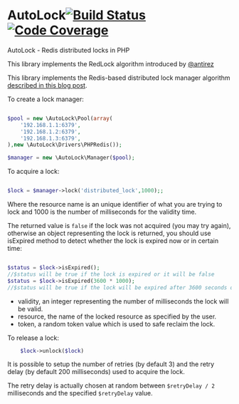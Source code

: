 AutoLock[![Build Status](https://travis-ci.org/mmdtl/autolock.svg?branch=master)](https://travis-ci.org/mmdtl/autolock)[![Code Coverage](https://scrutinizer-ci.com/g/mmdtl/autolock/badges/coverage.png?b=master)](https://scrutinizer-ci.com/g/mmdtl/autolock/?branch=master)
======


AutoLock - Redis distributed locks in PHP

This library implements the RedLock algorithm introduced by [@antirez](http://antirez.com/)

This library implements the Redis-based distributed lock manager algorithm [described in this blog post](http://antirez.com/news/77).

To create a lock manager:

```php

$pool = new \AutoLock\Pool(array(
    '192.168.1.1:6379',
    '192.168.1.2:6379',
    '192.168.1.3:6379',
),new \AutoLock\Drivers\PHPRedis());

$manager = new \AutoLock\Manager($pool);

```

To acquire a lock:

```php

$lock = $manager->lock('distributed_lock',1000);;

```

Where the resource name is an unique identifier of what you are trying to lock
and 1000 is the number of milliseconds for the validity time.

The returned value is `false` if the lock was not acquired (you may try again),
otherwise an object representing the lock is returned, you should use isExpired method
to detect whether the lock is expired now or in certain time:

```php

$status = $lock->isExpired();
//$status will be true if the lock is expired or it will be false
$status = $lock->isExpired(3600 * 1000);
//$status will be true if the lock will be expired after 3600 seconds or it will be false

```




* validity, an integer representing the number of milliseconds the lock will be valid.
* resource, the name of the locked resource as specified by the user.
* token, a random token value which is used to safe reclaim the lock.

To release a lock:

```php
    $lock->unlock($lock)
```

It is possible to setup the number of retries (by default 3) and the retry
delay (by default 200 milliseconds) used to acquire the lock.

The retry delay is actually chosen at random between `$retryDelay / 2` milliseconds and
the specified `$retryDelay` value.

